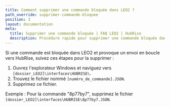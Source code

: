 ```yaml
---
title: Comment supprimer une commande bloquée dans LEO2 ?
path_override: supprimer-commande-bloquee
position: 3
layout: documentation
meta:
  title: Supprimer une commande bloquée | FAQ LEO2 | HubRise
  description: Procédure rapide pour supprimer une commande bloquée dans LEO2 provoquant un envoi en boucle vers HubRise.
---
```


Si une commande est bloquée dans LEO2 et provoque un envoi en boucle vers HubRise, suivez ces étapes pour la supprimer :

1. Ouvrez l'explorateur Windows et naviguez vers `[dossier_LEO2]\interfaces\HUBRISE\`.
2. Trouvez le fichier nommé `[numéro_de_commande].JSON`.
3. Supprimez ce fichier.

Exemple : Pour la commande "8p77by7", supprimez le fichier `[dossier_LEO2]\interfaces\HUBRISE\8p77by7.JSON`.
